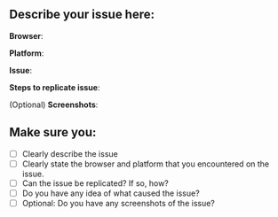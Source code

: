 ## Describe your issue here:
**Browser**:

**Platform**:

**Issue**:

**Steps to replicate issue**:

(Optional) **Screenshots**: 

## Make sure you:
- [ ] Clearly describe the issue
- [ ] Clearly state the browser and platform that you encountered on the issue.
- [ ] Can the issue be replicated? If so, how?
- [ ] Do you have any idea of what caused the issue?
- [ ] Optional: Do you have any screenshots of the issue?
